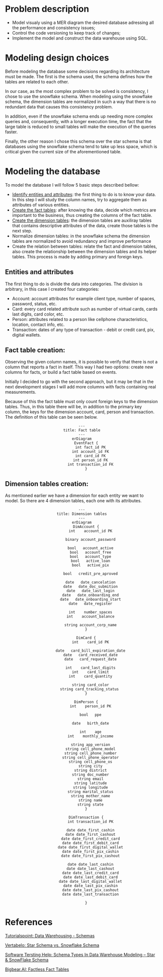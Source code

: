 # Problem description

- Model visualy using a MER diagram the desired database adressing all the performance and consistency issues;
- Control the code versioning to keep track of changes;
- Implement the model and construct the data warehouse using SQL.

# Modeling design choices

Before modeling the database some decisions regarding its architecture must be made. The first is the schema used, the schema defines how the tables are related to each other.

In our case, as the most complex problem to be solved is consistency, I chose to use the snowflake schema. When modeling using the snowflake schema, the dimension tables are normalized in such a way that there is no redundant data that causes this consistency problem.

In addition, even if the snowflake schema ends up needing more complex queries and, consequently, with a longer execution time, the fact that the large table is reduced to small tables will make the execution of the queries faster.

Finally, the other reason I chose this schema over the star schema is that databases using the snowflake schema tend to take up less space, which is critical given the current size of the aforementioned table.

# Modeling the database

To model the database I will follow 5 basic steps described bellow:

- [Identify entities and attributes](#entities-and-attributes): the first thing to do is to know your data. In this step I will study the column names, try to aggregate them as attributes of various entities.
- [Create the fact tables](#fact-table-creation): after knowing the data, decide which metrics are important to the business, thus creating the columns of the fact table.
- [Create the dimension tables](#dimension-tables-creation): the dimension tables are auxiliray tables that contains descriptive attributes of the data, create those tables is the next step.
- Normalize dimension tables: in the snowflake schema the dimension tables are normalized to avoid redundancy and improve performance
- Create the relation between tables: relate the fact and dimension tables, also create the relationship between the dimension tables and its helper tables. This process is made by adding primary and foreign keys.


## Entities and attributes
The first thing to do is divide the data into categories. The division is arbitrary, in this case I created four categories:

- Account: account attributes for example client type, number of spaces, password, status, etc.
- Card: every card related attribute such as number of virtual cards, cards last digits, card 
color, etc.
- Person: attributes related to a person like cellphone characteristics, location, contact info, etc.
- Transaction: dates of any type of transaction - debit or credit card, pix, digital wallets.


## Fact table creation:
Observing the given column names, it is possible to verify that there is not a column that reports a fact in itself. This way I had two options: create new columns for facts, or build a fact table based on events.

Initially I decided to go with the second approach, but it may be that in the next development stages I will add more columns with facts containing real measurements.

Because of this the fact table must only count foreign keys to the dimension tables. Thus, in this table there will be, in addition to the primary key column, the keys for the dimension account, card, person and transaction.  The definition of this table can be seen below.

<div align="center">

```mermaid
---
title: Fact table
---
erDiagram
    EventFact {
        int fact_id PK
        int account_id FK
        int card_id FK
        int person_id FK
        int transaction_id FK
    }
```
</div>

## Dimension tables creation:
As mentioned earlier we have a dimension for each entity we want to model. So there are 4 dimension tables, each one with its attributes.

<div align="center">

```mermaid
---
title: Dimension tables
---
erDiagram
    DimAccount {
        int    account_id PK

        binary account_password
        
        bool   account_active
        bool   account_free
        bool   account_type
        bool   active_loan
        bool   active_pix
        
        bool   credit_pre_aproved
        
        date   date_cancelation
        date   date_doc_submition
        date   date_last_login
        date   date_onboarding_end
        date   date_onboarding_start
        date   date_register
        
        int    number_spaces
        int    account_balance
        
        string account_corp_name
    }

    DimCard {
        int    card_id PK
        
        date   card_bill_expiration_date
        date   card_received_date
        date   card_request_date
        
        int    card_last_digits
        int    card_limit
        int    card_quantity
        
        string card_color
        string card_tracking_status 
    }

    DimPerson {
        int    person_id PK
        
        bool   ppe

        date   birth_date

        int    age
        int    monthly_income

        string app_version
        string cell_phone_model
        string cell_phone_number
        string cell_phone_operator
        string cell_phone_os
        string city
        string district
        string doc_number
        string email
        string latitude
        string longitude
        string marital_status
        string mother_name
        string name
        string state
    }

    DimTransaction {
        int transaction_id PK
        
        date date_first_cashin
        date date_first_cashout
        date date_first_credit_card
        date date_first_debit_card
        date date_first_digital_wallet
        date date_first_pix_cashin
        date date_first_pix_cashout

        date date_last_cashin
        date date_last_cashout
        date date_last_credit_card
        date date_last_debit_card
        date date_last_digital_wallet
        date date_last_pix_cashin
        date date_last_pix_cashout
        date date_last_transaction

    }

```
</div>

# References

[Tutorialspoint: Data Warehousing - Schemas](https://www.tutorialspoint.com/dwh/dwh_schemas.htm)

[Vertabelo: Star Schema vs. Snowflake Schema](https://vertabelo.com/blog/data-warehouse-modeling-star-schema-vs-snowflake-schema/)

[Software Tersting Help: Schema Types In Data Warehouse Modeling – Star & SnowFlake Schema](https://www.softwaretestinghelp.com/data-warehouse-modeling-star-schema-snowflake-schema/#Which_Is_Better_Snowflake_Schema_Or_Star_Schema)

[Bigbear.AI: Factless Fact Tables](https://bigbear.ai/blog/factless-fact-tables/)